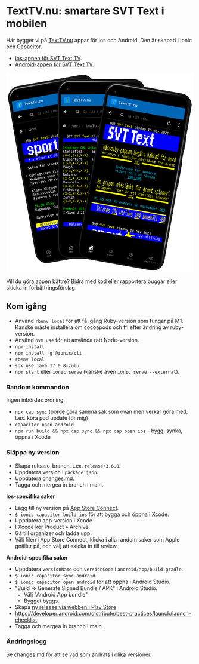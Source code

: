 # TextTV.nu: smartare SVT Text i mobilen

Här bygger vi på [TextTV.nu](https://texttv.nu/) appar för Ios och Android.
Den är skapad i Ionic och Capacitor.

- [Ios-appen för SVT Text TV](https://itunes.apple.com/se/app/texttv.nu/id607998045).
- [Android-appen för SVT Text TV](https://play.google.com/store/apps/details?id=com.mufflify.TextTVnu2).

<img src="src/images/android-app-screenshot.png" width="640" alt="Skärmdump av appen" />

Vill du göra appen bättre? Bidra med kod eller rapportera buggar eller skicka in förbättringsförslag.

## Kom igång

- Använd `rbenv local` för att få igång Ruby-version som fungar på M1. Kanske måste installera om cocoapods och ffi efter ändring av ruby-version.
- Använd `nvm use` för att använda rätt Node-version.
- `npm install`
- `npm install -g @ionic/cli`
- `rbenv local`
- `sdk use java 17.0.8-zulu`
- `npm start` eller `ionic serve` (kanske även `ionic serve --external`).

### Random kommandon

Ingen inbördes ordning.

- `npx cap sync` (borde göra samma sak som ovan men verkar göra med, t.ex. köra pod update för mig)
- `capacitor open android`
- `npm run build && npx cap sync && npx cap open ios` - bygg, synka, öppna i Xcode

### Släppa ny version

- Skapa release-branch, t.ex. `release/3.6.0`.
- Uppdatera version i `package.json`.
- Uppdatera [changes.md](changes.md).
- Tagga och mergea in branch i main.

**Ios-specifika saker**

- Lägg till ny version på [App Store Connect](https://appstoreconnect.apple.com/apps/607998045/appstore/).
- `$ ionic capacitor build ios` för att bygga och öppna i Xcode.
- Uppdatera app-version i Xcode.
- I Xcode kör Product » Archive.
- Gå till organizer och ladda upp.
- Välj filen i App Store Connect, klicka i alla random saker som Apple gnäller på, och välj att skicka in till review.

**Android-specifika saker**

- Uppdatera `versionName` och `versionCode` i `android/app/build.gradle`.
- `$ ionic capacitor sync android`.
- `$ ionic capacitor open android` för att öppna i Android Studio.
- "Build => Generate Signed Bundle / APK" i Android Studio.
  - Välj "Android App bundle"
  - Bygget byggs.
- Skapa [ny release via webben i Play Store](https://play.google.com/console/u/0/developers/5182370220927018066/app/4974731206804873917/tracks/production)
- https://developer.android.com/distribute/best-practices/launch/launch-checklist
- Tagga och mergea in branch i main.

### Ändringslogg

Se [changes.md](changes.md) för att se vad som ändrats i olika versioner.
